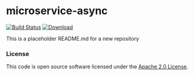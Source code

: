 
# microservice-async

[![Build Status](https://travis-ci.org/hmrc/microservice-async.svg?branch=master)](https://travis-ci.org/hmrc/microservice-async) [ ![Download](https://api.bintray.com/packages/hmrc/releases/microservice-async/images/download.svg) ](https://bintray.com/hmrc/releases/microservice-async/_latestVersion)

This is a placeholder README.md for a new repository

### License

This code is open source software licensed under the [Apache 2.0 License]("http://www.apache.org/licenses/LICENSE-2.0.html").
    